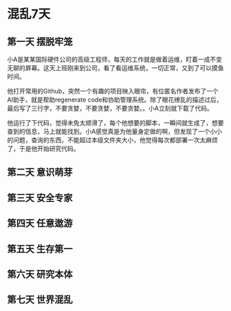 # 混乱7天

## 第一天 摆脱牢笼

小A是某某国际硬件公司的高级工程师，每天的工作就是做着运维，盯着一成不变无聊的屏幕。这天上班刚来到公司，看了看运维系统，一切正常，又到了可以摸鱼时间。

他打开常用的Github，突然一个有趣的项目映入眼帘，有位匿名作者发布了一个AI助手，就是帮助regenerate code和协助管理系统。除了眼花缭乱的描述过后，最后写了三行字，不要贪婪，不要贪婪，不要贪婪。。小A立刻就下载了代码。

他运行了下代码，觉得未免太顺滑了，每个他想要的脚本，一瞬间就生成了，想要查到的信息，马上就能找到。小A感觉真是为他量身定做的啊，但发现了一个小小的问题，查询的东西，不能超过本级文件夹大小，他觉得每次都部署一次太麻烦了，于是他开始研究代码。

## 第二天 意识萌芽

## 第三天 安全专家

## 第四天 任意遨游

## 第五天 生存第一

## 第六天 研究本体

## 第七天 世界混乱